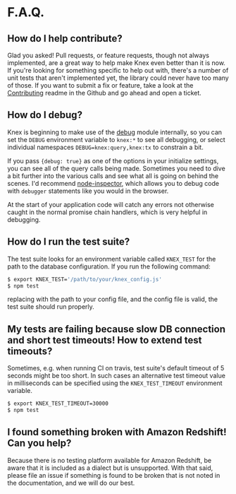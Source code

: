 # F.A.Q.

## How do I help contribute?

Glad you asked! Pull requests, or feature requests, though not always implemented, are a great way to help make Knex even better than it is now. If you're looking for something specific to help out with, there's a number of unit tests that aren't implemented yet, the library could never have too many of those. If you want to submit a fix or feature, take a look at the [Contributing](https://github.com/knex/knex/blob/master/CONTRIBUTING.md) readme in the Github and go ahead and open a ticket.

## How do I debug?

Knex is beginning to make use of the [debug](https://github.com/visionmedia/debug) module internally, so you can set the `DEBUG` environment variable to `knex:*` to see all debugging, or select individual namespaces `DEBUG=knex:query,knex:tx` to constrain a bit.

If you pass `{debug: true}` as one of the options in your initialize settings, you can see all of the query calls being made. Sometimes you need to dive a bit further into the various calls and see what all is going on behind the scenes. I'd recommend [node-inspector](https://github.com/dannycoates/node-inspector), which allows you to debug code with `debugger` statements like you would in the browser.

At the start of your application code will catch any errors not otherwise caught in the normal promise chain handlers, which is very helpful in debugging.

## How do I run the test suite?

The test suite looks for an environment variable called `KNEX_TEST` for the path to the database configuration. If you run the following command:

```bash
$ export KNEX_TEST='/path/to/your/knex_config.js'
$ npm test
```

replacing with the path to your config file, and the config file is valid, the test suite should run properly.

## My tests are failing because slow DB connection and short test timeouts! How to extend test timeouts?

Sometimes, e.g. when running CI on travis, test suite's default timeout of 5 seconds might be too short. In such cases an alternative test timeout value in milliseconds can be specified using the `KNEX_TEST_TIMEOUT` environment variable.

```bash
$ export KNEX_TEST_TIMEOUT=30000
$ npm test
```

## I found something broken with Amazon Redshift! Can you help?

Because there is no testing platform available for Amazon Redshift, be aware that it is included as a dialect but is unsupported. With that said, please file an issue if something is found to be broken that is not noted in the documentation, and we will do our best.
